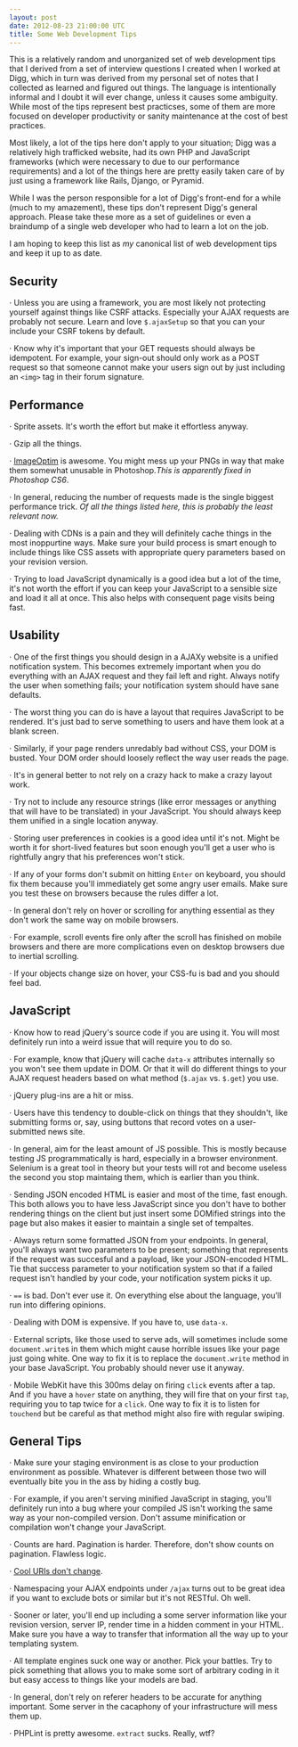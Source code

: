 ```yaml
---
layout: post
date: 2012-08-23 21:00:00 UTC
title: Some Web Development Tips
---
```


This is a relatively random and unorganized set of web development tips that I derived from a set of interview questions I created when I worked at Digg, which in turn was derived from my personal set of notes that I collected as learned and figured out things. The language is intentionally informal and I doubt it will ever change, unless it causes some ambiguity. While most of the tips represent best practicses, some of them are more focused on developer productivity or sanity maintenance at the cost of best practices.

Most likely, a lot of the tips here don't apply to your situation; Digg was a relatively high trafficked website, had its own PHP and JavaScript frameworks (which were necessary to due to our performance requirements) and a lot of the things here are pretty easily taken care of by just using a framework like Rails, Django, or Pyramid.

While I was the person responsible for a lot of Digg's front-end for a while (much to my amazement), these tips don't represent Digg's general approach. Please take these more as a set of guidelines or even a braindump of a single web developer who had to learn a lot on the job.

I am hoping to keep this list as _my_ canonical list of web development tips and keep it up to as date.

## Security

&middot; Unless you are using a framework, you are most likely not protecting yourself against things like CSRF attacks. Especially your AJAX requests are probably not secure. Learn and love `$.ajaxSetup` so that you can your include your CSRF tokens by default.

&middot; Know why it's important that your GET requests should always be idempotent. For example, your sign-out should only work as a POST request so that someone cannot make your users sign out by just including an `<img>` tag in their forum signature.

## Performance

&middot; Sprite assets. It's worth the effort but make it effortless anyway.

&middot; Gzip all the things.

&middot; [ImageOptim](http://imageoptim.com) is awesome. You might mess up your PNGs in way that make them somewhat unusable in Photoshop._This is apparently fixed in Photoshop CS6_.

&middot; In general, reducing the number of requests made is the single biggest performance trick. _Of all the things listed here, this is probably the least relevant now._

&middot; Dealing with CDNs is a pain and they will definitely cache things in the most inoppurtine ways. Make sure your build process is smart enough to include things like CSS assets with appropriate query parameters based on your revision version.

&middot; Trying to load JavaScript dynamically is a good idea but a lot of the time, it's not worth the effort if you can keep your JavaScript to a sensible size and load it all at once. This also helps with consequent page visits being fast.

## Usability

&middot; One of the first things you should design in a AJAXy website is a unified notification system. This becomes extremely important when you do everything with an AJAX request and they fail left and right. Always notify the user when something fails; your notification system should have sane defaults.

&middot; The worst thing you can do is have a layout that requires JavaScript to be rendered. It's just bad to serve something to users and have them look at a blank screen.

&middot; Similarly, if your page renders unredably bad without CSS, your DOM is busted. Your DOM order should loosely reflect the way user reads the page.

&middot; It's in general better to not rely on a crazy hack to make a crazy layout work.

&middot; Try not to include any resource strings (like error messages or anything that will have to be translated) in your JavaScript. You should always keep them unified in a single location anyway.

&middot; Storing user preferences in cookies is a good idea until it's not. Might be worth it for short-lived features but soon enough you'll get a user who is rightfully angry that his preferences won't stick.

&middot; If any of your forms don't submit on hitting `Enter` on keyboard, you should fix them because you'll immediately get some angry user emails. Make sure you test these on browsers because the rules differ a lot.

&middot; In general don't rely on hover or scrolling for anything essential as they don't work the same way on mobile browsers.

&middot; For example, scroll events fire only after the scroll has finished on mobile browsers and there are more complications even on desktop browsers due to inertial scrolling.

&middot; If your objects change size on hover, your CSS-fu is bad and you should feel bad.

## JavaScript

&middot; Know how to read jQuery's source code if you are using it. You will most definitely run into a weird issue that will require you to do so.

&middot; For example, know that jQuery will cache `data-x` attributes internally so you won't see them update in DOM. Or that it will do different things to your AJAX request headers based on what method (`$.ajax` vs. `$.get`) you use.

&middot; jQuery plug-ins are a hit or miss.

&middot; Users have this tendency to double-click on things that they shouldn't, like submitting forms or, say, using buttons that record votes on a user-submitted news site.

&middot; In general, aim for the least amount of JS possible. This is mostly because testing JS programmatically is hard, especially in a browser environment. Selenium is a great tool in theory but your tests will rot and become useless the second you stop maintaing them, which is earlier than you think.

&middot; Sending JSON encoded HTML is easier and most of the time, fast enough. This both allows you to have less JavaScript since you don't have to bother rendering things on the client but just insert some DOMified strings into the page but also makes it easier to maintain a single set of tempaltes.

&middot; Always return some formatted JSON from your endpoints. In general, you'll always want two parameters to be present; something that represents if the request was succesful and a payload, like your JSON-encoded HTML. Tie that success parameter to your notification system so that if a failed request isn't handled by your code, your notification system picks it up.

&middot; `==` is bad. Don't ever use it. On everything else about the language, you'll run into differing opinions.

&middot; Dealing with DOM is expensive. If you have to, use `data-x`.

&middot; External scripts, like those used to serve ads, will sometimes include some `document.write`s in them which might cause horrible issues like your page just going white. One way to fix it is to replace the `document.write` method in your base JavaScript. You probably should never use it anyway.

&middot; Mobile WebKit have this 300ms delay on firing `click` events after a tap. And if you have a `hover` state on anything, they will fire that on your first `tap`, requiring you to tap twice for a `click`. One way to fix it is to listen for `touchend` but be careful as that method might also fire with regular swiping.

## General Tips

&middot; Make sure your staging environment is as close to your production environment as possible. Whatever is different between those two will eventually bite you in the ass by hiding a costly bug.

&middot; For example, if you aren't serving minified JavaScript in staging, you'll definitely run into a bug where your compiled JS isn't working the same way as your non-compiled version. Don't assume minification or compilation won't change your JavaScript.

&middot; Counts are hard. Pagination is harder. Therefore, don't show counts on pagination. Flawless logic.

&middot; [Cool URIs don't change](http://www.w3.org/Provider/Style/URI).

&middot; Namespacing your AJAX endpoints under `/ajax` turns out to be great idea if you want to exclude bots or similar but it's not RESTful. Oh well.

&middot; Sooner or later, you'll end up including a some server information like your revision version, server IP, render time in a hidden comment in your HTML. Make sure you have a way to transfer that information all the way up to your templating system.

&middot; All template engines suck one way or another. Pick your battles. Try to pick something that allows you to make some sort of arbitrary coding in it  but easy access to things like your models are bad.

&middot; In general, don't rely on referer headers to be accurate for anything important. Some server in the cacaphony of your infrastructure will mess them up.

&middot; PHPLint is pretty awesome. `extract` sucks. Really, wtf?